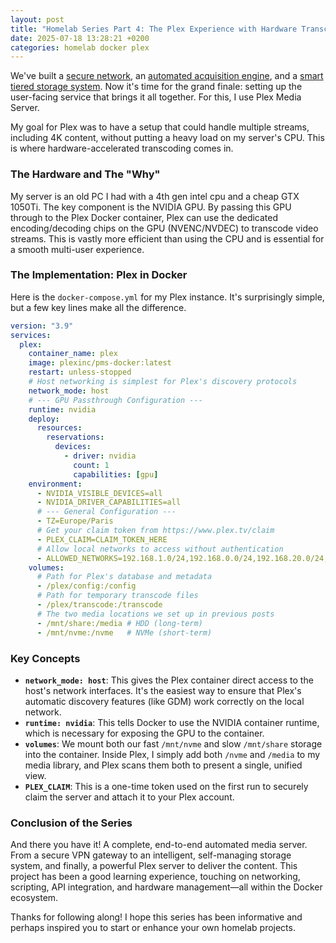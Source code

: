 ```yaml
---
layout: post
title: "Homelab Series Part 4: The Plex Experience with Hardware Transcoding"
date: 2025-07-18 13:28:21 +0200
categories: homelab docker plex
---
```


We've built a [secure network](/posts/homelab-vpn-gateway), an
[automated acquisition engine](/posts/homelab-arr-stack), and a
[smart tiered storage system](/posts/homelab-tiered-storage). Now it's
time for the grand finale: setting up the user-facing service that brings it all
together. For this, I use Plex Media Server.

My goal for Plex was to have a setup that could handle multiple streams,
including 4K content, without putting a heavy load on my server's CPU. This is
where hardware-accelerated transcoding comes in.

### The Hardware and The "Why"

My server is an old PC I had with a 4th gen intel cpu and a cheap GTX 1050Ti.
The key component is the NVIDIA GPU. By passing this GPU through
to the Plex Docker container, Plex can use the dedicated encoding/decoding chips
on the GPU (NVENC/NVDEC) to transcode video streams. This is vastly more
efficient than using the CPU and is essential for a smooth multi-user
experience.

### The Implementation: Plex in Docker

Here is the `docker-compose.yml` for my Plex instance. It's surprisingly simple,
but a few key lines make all the difference.

```yaml
version: "3.9"
services:
  plex:
    container_name: plex
    image: plexinc/pms-docker:latest
    restart: unless-stopped
    # Host networking is simplest for Plex's discovery protocols
    network_mode: host
    # --- GPU Passthrough Configuration ---
    runtime: nvidia
    deploy:
      resources:
        reservations:
          devices:
            - driver: nvidia
              count: 1
              capabilities: [gpu]
    environment:
      - NVIDIA_VISIBLE_DEVICES=all
      - NVIDIA_DRIVER_CAPABILITIES=all
      # --- General Configuration ---
      - TZ=Europe/Paris
      # Get your claim token from https://www.plex.tv/claim
      - PLEX_CLAIM=CLAIM_TOKEN_HERE
      # Allow local networks to access without authentication
      - ALLOWED_NETWORKS=192.168.1.0/24,192.168.0.0/24,192.168.20.0/24,192.168.30.0/24
    volumes:
      # Path for Plex's database and metadata
      - /plex/config:/config
      # Path for temporary transcode files
      - /plex/transcode:/transcode
      # The two media locations we set up in previous posts
      - /mnt/share:/media # HDD (long-term)
      - /mnt/nvme:/nvme   # NVMe (short-term)
```

### Key Concepts

*   **`network_mode: host`**: This gives the Plex container direct access to the
    host's network interfaces. It's the easiest way to ensure that Plex's automatic
    discovery features (like GDM) work correctly on the local network.
*   **`runtime: nvidia`**: This tells Docker to use the NVIDIA container runtime,
    which is necessary for exposing the GPU to the container.
*   **`volumes`**: We mount both our fast `/mnt/nvme` and slow `/mnt/share`
    storage into the container. Inside Plex, I simply add both `/nvme` and
    `/media` to my media library, and Plex scans them both to present a single,
    unified view.
*   **`PLEX_CLAIM`**: This is a one-time token used on the first run to securely
    claim the server and attach it to your Plex account.

### Conclusion of the Series

And there you have it! A complete, end-to-end automated media server. From a
secure VPN gateway to an intelligent, self-managing storage system, and finally,
a powerful Plex server to deliver the content. This project has been a good
learning experience, touching on networking, scripting, API integration, and
hardware management—all within the Docker ecosystem.

Thanks for following along! I hope this series has been informative and perhaps
inspired you to start or enhance your own homelab projects.
